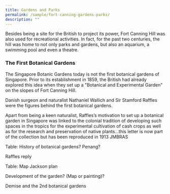 ```yaml
---
title: Gardens and Parks
permalink: /sample/fort-canning-gardens-parks/
description: ""
---
```

Besides being a site for the British to project its power, Fort Canning Hill was also used for recreational activities. In fact, for the past two centuries, the hill was home to not only parks and gardens, but also an aquarium, a swimming pool and even a theatre.

### **The First Botanical Gardens**

The Singapore Botanic Gardens today is not the first botanical gardens of Singapore. Prior to its establishment in 1859, the British had already explored this idea when they set up a "Botanical and Experimental Garden" on the slopes of Fort Canning Hill.

Danish surgeon and naturalist Nathaniel Wallich and Sir Stamford Raffles were the figures behind the first botanical gardens. 

Apart from being a keen naturalist, Raffles’s motivation to set up a botanical garden in Singapore was linked to the colonial tradition of developing such spaces in the tropics for the experimental cultivation of cash crops as well as for the research and preservation of native plants...this letter is now part of the collection but has been reproduced in 1913 JMBRAS

Table: History of botanical gardens? Penang?

Raffles reply

Table: Map Jackson plan

Development of the garden? (Map or painting)?

Demise and the 2nd botanical gardens